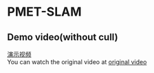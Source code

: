 # PMET-SLAM
## Demo video(without cull)
[演示视频](https://github.com/atat1010/code/blob/main/demo.gif)  
You can watch the original video at [original video](demo.mp4)
